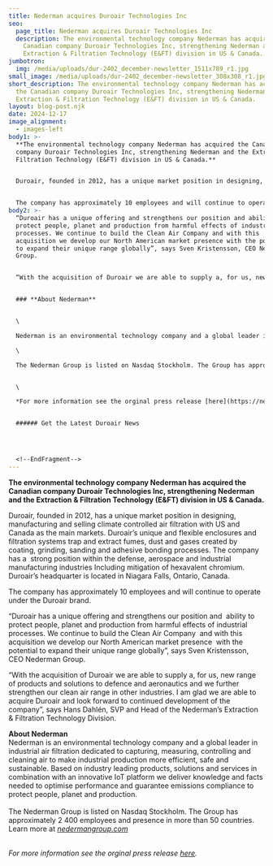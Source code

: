 ```yaml
---
title: Nederman acquires Duroair Technologies Inc
seo:
  page_title: Nederman acquires Duroair Technologies Inc
  description: The environmental technology company Nederman has acquired the
    Canadian company Duroair Technologies Inc, strengthening Nederman and the
    Extraction & Filtration Technology (E&FT) division in US & Canada.
jumbotron:
  img: /media/uploads/dur-2402_december-newsletter_1511x789_r1.jpg
small_image: /media/uploads/dur-2402_december-newsletter_308x308_r1.jpg
short_description: The environmental technology company Nederman has acquired
  the Canadian company Duroair Technologies Inc, strengthening Nederman and the
  Extraction & Filtration Technology (E&FT) division in US & Canada.
layout: blog-post.njk
date: 2024-12-17
image_alignment:
  - images-left
body1: >-
  **The environmental technology company Nederman has acquired the Canadian
  company Duroair Technologies Inc, strengthening Nederman and the Extraction &
  Filtration Technology (E&FT) division in US & Canada.**


  Duroair, founded in 2012, has a unique market position in designing, manufacturing and selling climate controlled air filtration with US and Canada as the main markets. Duroair’s unique and flexible enclosures and filtration systems trap and extract fumes, dust and gases created by coating, grinding, sanding and adhesive bonding processes. The company has a strong position within the defense, aerospace and industrial manufacturing industries Including mitigation of hexavalent chromium. Duroair’s headquarter is located in Niagara Falls, Ontario, Canada.


  The company has approximately 10 employees and will continue to operate under the Duroair brand.
body2: >-
  “Duroair has a unique offering and strengthens our position and ability to
  protect people, planet and production from harmful effects of industrial
  processes. We continue to build the Clean Air Company and with this
  acquisition we develop our North American market presence with the potential
  to expand their unique range globally”, says Sven Kristensson, CEO Nederman
  Group.


  “With the acquisition of Duroair we are able to supply a, for us, new range of products and solutions to defence and aeronautics and we further strengthen our clean air range in other industries. I am glad we are able to acquire Duroair and look forward to continued development of the company”, says Hans Dahlén, SVP and Head of the Nederman’s Extraction & Filtration Technology Division.


  ### **About Nederman**


  \

  Nederman is an environmental technology company and a global leader in industrial air filtration dedicated to capturing, measuring, controlling and cleaning air to make industrial production more efficient, safe and sustainable. Based on industry leading products, solutions and services in combination with an innovative IoT platform we deliver knowledge and facts needed to optimise performance and guarantee emissions compliance to protect people, planet and production.\

  \

  The Nederman Group is listed on Nasdaq Stockholm. The Group has approximately 2 400 employees and presence in more than 50 countries. Learn more at *[nedermangroup.com](http://www.nedermangroup.com/)*


  \

  *For more information see the orginal press release [here](https://news.cision.com/nederman/r/nederman-acquires-duroair-technologies-inc,c4031419).*


  ###### Get the Latest Duroair News




  <!--EndFragment-->
---
```

**The environmental technology company Nederman has acquired the Canadian company Duroair Technologies Inc, strengthening Nederman and the Extraction & Filtration Technology (E&FT) division in US & Canada.**

Duroair, founded in 2012, has a unique market position in designing, manufacturing and selling climate controlled air filtration with US and Canada as the main markets. Duroair’s unique and flexible enclosures and filtration systems trap and extract fumes, dust and gases created by coating, grinding, sanding and adhesive bonding processes. The company has a  strong position within the defense, aerospace and industrial manufacturing industries Including mitigation of hexavalent chromium. Duroair’s headquarter is located in Niagara Falls, Ontario, Canada.

The company has approximately 10 employees and will continue to operate under the Duroair brand.

“Duroair has a unique offering and strengthens our position and  ability to protect people, planet and production from harmful effects of industrial processes. We continue to build the Clean Air Company  and with this acquisition we develop our North American market presence  with the potential to expand their unique range globally”, says Sven Kristensson, CEO Nederman Group.

“With the acquisition of Duroair we are able to supply a, for us, new range of products and solutions to defence and aeronautics and we further strengthen our clean air range in other industries. I am glad we are able to acquire Duroair and look forward to continued development of the company”, says Hans Dahlén, SVP and Head of the Nederman’s Extraction & Filtration Technology Division.

**About Nederman**\
Nederman is an environmental technology company and a global leader in industrial air filtration dedicated to capturing, measuring, controlling and cleaning air to make industrial production more efficient, safe and sustainable. Based on industry leading products, solutions and services in combination with an innovative IoT platform we deliver knowledge and facts needed to optimise performance and guarantee emissions compliance to protect people, planet and production.  \
\
The Nederman Group is listed on Nasdaq Stockholm. The Group has approximately 2 400 employees and presence in more than 50 countries. Learn more at *[nedermangroup.com](http://www.nedermangroup.com/)*

\
*For more information see the orginal press release [here](https://news.cision.com/nederman/r/nederman-acquires-duroair-technologies-inc,c4031419).*
